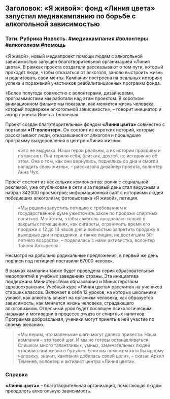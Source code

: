 ## Заголовок: «Я живой»: фонд «Линия цвета» запустил медиакампанию по борьбе с алкогольной зависимостью

### Тэги: Рубрика Новость. #медиакампания #волонтеры #алкоголизм #помощь

«Я живой», новый медиапроект помощи людям с алкогольной зависимостью запущен благотворительной организацией «Линия цвета». В рамках проекта создатели рассказывают о том пути, который проходят люди, чтобы отказаться от алкоголя, заново выстроить жизнь и реализовать свои мечты. Кампания построена на реальных историях успеха и поражений участников реабилитанционных программ фонда.

«Более полугода совместно с волонтерами, дизайнерами, программистами мы работали над этим проектом. В коротком анимационном фильме мы показали, как меняется жизнь человека, который подвержен алкогольной зависимости», – говорит инициатор и автор проекта Инесса Тепличная.

Проект создан благотворительным фондом **«Линия цвета»** совместно с порталом **«IT-волонтер»**. Он состоит из коротких историй, которые рассказывают люди, отказавшиеся от алкоголя и прошедшие программу выздоровления в центре «Линия жизни».

> «Это не выдумка. Наши герои реальны, а их истории правдивы и потрясают. Они теряли себя, близких, друзей, но история не об этом. Она о том, как они вернулись, поднялись со дна и смогли наладить свою жизнь», – рассказала дизайнер проекта, волонтер Анна Чух.

Проект состоит из нескольких компонентов: ролик с социальной рекламой, уже опубликован в сети и за первый день стал вирусным и набрал 342000 просмотров; информационный сайт с историями людей победивших алкоголизм; фотовыставка «Я живой», петиция.

> «Мы решили запустить петицию с требованием к государственной думе ужесточить закон по продаже спиртных напитков. Мы хотим, чтобы алкоголь продавался только в закрытых помещениях, как сигареты, ограничить время его продажи с 12 до 14 часов дня и полностью запретить продажу в выходные дни и праздники, а также лицам, не достигшим 30-летнего возраста», – поделилась с нами активистка, волонтер Таисия Антыреева.

Несмотря на довольно радикальные предложения, в первый же день подписи под петицией поставили 67000 человек.

В рамках кампании также будет проведена серия образовательных мероприятий в учебных заведениях страны. Эта инициатива поддержана Министерством образования и Министерством здравоохранения. Учебный курс «Линия цвета» рассчитан на учеников старших классов. Включает в себя 12 уроков, на которых школьники узнают, как алкоголь влияет на организм человека, как образуется зависимость, как меняется жизнь человека, страдающего алкоголизмом. Отдельный урок будет посвящен психологическим навыкам и мотивации в процессе отказа от спиртных напитков. Программа добровольная, ученики могут принять в ней участие по своему желанию.
> «Мы верим, что маленькие шаги могут далеко привести. Наша кампания – это такой шаг. И мы не готовы останавливаться. Слишком много талантливых, умных, замечательных людей утопили свои жизни в бутылке. Если мы поможем хотя бы одному человеку, значит, кампания добилась своей цели», – сказал Архип Теменев, волонтер и активист центра «Линия цвета».

### Справка
**«Линия цвета»** – благотворительная организация, помогающая людям преодолеть алкогольную зависимость.
